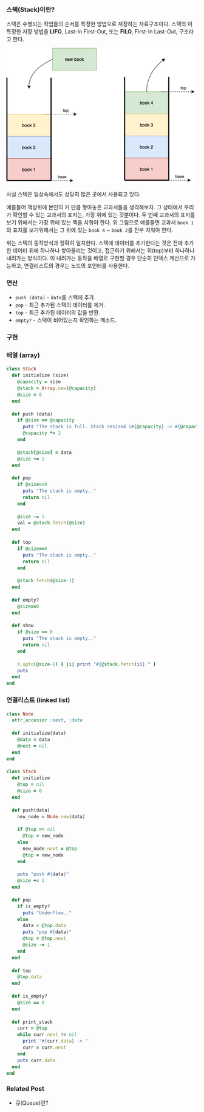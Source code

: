 ### 스택(Stack)이란?
스택은 수행되는 작업들의 순서를 특정한 방법으로 저장하는 자료구조이다. 스택의 이 특정한 저장 방법을 **LIFO**, Last-In First-Out, 또는 **FILO**, First-In Last-Out, 구조라고 한다.  

<center>
<img src="assets/data-structure/stack/stack-1.png" alt="stack of books" /> <br />
</center>

사실 스택은 일상속에서도 상당히 많은 곳에서 사용되고 있다.

예를들어 책상위에 본인의 키 만큼 쌓아놓은 교과서들을 생각해보자. 그 상태에서 우리가 확인할 수 있는 교과서의 표지는, 가장 위에 있는 것뿐이다. 두 번째 교과서의 표지를 보기 위해서는 가장 위에 있는 책을 치워야 한다. 위 그림으로 예를들면 교과서 `book 1`의 표지를 보기위해서는 그 위에 있는 `book 4` ~ `book 2`를 전부 치워야 한다.

위는 스택의 동작방식과 정확히 일치한다. 스택에 데이터를 추가한다는 것은 전에 추가한 데이터 위에 하나하나 쌓아올리는 것이고, 접근하기 위해서는 위(top)부터 하나하나 내려가는 방식이다. 이 내려가는 동작을 배열로 구현할 경우 단순히 인덱스 계산으로 가능하고, 연결리스트의 경우는 노드의 포인터를 사용한다.

### 연산
- `push (data)` - `data`를 스택에 추가.
- `pop` - 최근 추가된 스택의 데이터를 제거.
- `top` - 최근 추가된 데이터의 값을 반환. 
- `empty?` - 스택이 비어있는지 확인하는 메소드.

### 구현
### 배열 (array)
```rb
class Stack
  def initialize (size)
    @capacity = size
    @stack = Array.new(@capacity)
    @size = 0
  end

  def push (data)
    if @size == @capacity
      puts "The stack is full. Stack resized (#{@capacity} -> #{@capacity * 2})"
      @capacity *= 2
    end

    @stack[@size] = data
    @size += 1
  end

  def pop
    if @size==0
      puts "The stack is empty.."
      return nil
    end

    @size -= 1
    val = @stack.fetch(@size)
  end

  def top
    if @size==0
      puts "The stack is empty.."
      return nil
    end

    @stack.fetch(@size-1)
  end

  def empty?
    @size==0
  end

  def show
    if @size == 0
      puts "The stack is empty.."
      return nil
    end

    0.upto(@size-1) { |i| print "#{@stack.fetch(i)} " }
    puts
  end
end
```

### 연결리스트 (linked list)
```rb
class Node
  attr_accessor :next, :data

  def initialize(data)
    @data = data
    @next = nil
  end
end

class Stack
  def initialize
    @top = nil
    @size = 0
  end

  def push(data)
    new_node = Node.new(data)

    if @top == nil
      @top = new_node
    else
      new_node.next = @top
      @top = new_node
    end

    puts "push #{data}"
    @size += 1
  end

  def pop
    if is_empty?
      puts "Underflow.."
    else
      data = @top.data
      puts "pop #{data}"
      @top = @top.next
      @size -= 1
    end
  end

  def top
    @top.data
  end

  def is_empty?
    @size == 0
  end

  def print_stack
    curr = @top
    while curr.next != nil
      print "#{curr.data} -> "
      curr = curr.next
    end
    puts curr.data
  end
end
```

###  Related Post
- <router-link to="./kor-queue">큐(Queue)란?</router-link>